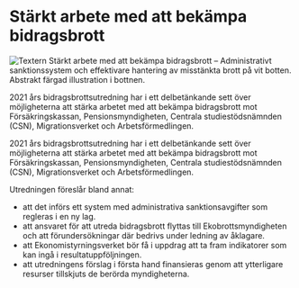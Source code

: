 # Stärkt arbete med att bekämpa bidragsbrott

![Textern Stärkt arbete med att bekämpa bidragsbrott – Administrativt sanktionssystem och effektivare hantering av misstänkta brott på vit botten. Abstrakt färgad illustration i bottnen.](/contentassets/019c22f771544f64bad7842d5617ee6b/sou202237.jpg?width=150&quality=85)

2021 års bidragsbrottsutredning har i ett delbetänkande sett över möjligheterna att stärka arbetet med att bekämpa bidragsbrott mot Försäkringskassan, Pensionsmyndigheten, Centrala studiestödsnämnden (CSN), Migrationsverket och Arbetsförmedlingen.

2021 års bidragsbrottsutredning har i ett delbetänkande sett över möjligheterna att stärka arbetet med att bekämpa bidragsbrott mot Försäkringskassan, Pensionsmyndigheten, Centrala studiestödsnämnden (CSN), Migrationsverket och Arbetsförmedlingen.

Utredningen föreslår bland annat:

* att det införs ett system med administrativa sanktionsavgifter som regleras i en ny lag.
* att ansvaret för att utreda bidragsbrott flyttas till Ekobrottsmyndigheten och att förundersökningar där bedrivs under ledning av åklagare.
* att Ekonomistyrningsverket bör få i uppdrag att ta fram indikatorer som kan ingå i resultatuppföljningen.
* att utredningens förslag i första hand finansieras genom att ytterligare resurser tillskjuts de berörda myndigheterna.
